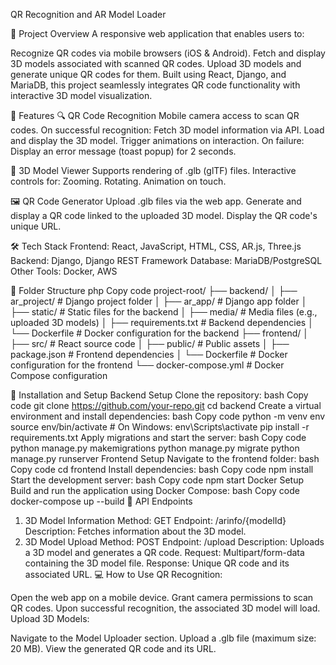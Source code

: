 QR Recognition and AR Model Loader

📝 Project Overview
A responsive web application that enables users to:

Recognize QR codes via mobile browsers (iOS & Android).
Fetch and display 3D models associated with scanned QR codes.
Upload 3D models and generate unique QR codes for them.
Built using React, Django, and MariaDB, this project seamlessly integrates QR code functionality with interactive 3D model visualization.

🔑 Features
🔍 QR Code Recognition
Mobile camera access to scan QR codes.
On successful recognition:
Fetch 3D model information via API.
Load and display the 3D model.
Trigger animations on interaction.
On failure:
Display an error message (toast popup) for 2 seconds.

🎥 3D Model Viewer
Supports rendering of .glb (glTF) files.
Interactive controls for:
Zooming.
Rotating.
Animation on touch.

🖼️ QR Code Generator
Upload .glb files via the web app.
Generate and display a QR code linked to the uploaded 3D model.
Display the QR code's unique URL.

🛠️ Tech Stack
Frontend: React, JavaScript, HTML, CSS, AR.js, Three.js
Backend: Django, Django REST Framework
Database: MariaDB/PostgreSQL
Other Tools: Docker, AWS

📂 Folder Structure
php
Copy code
project-root/
├── backend/
│   ├── ar_project/         # Django project folder
│   ├── ar_app/             # Django app folder
│   ├── static/             # Static files for the backend
│   ├── media/              # Media files (e.g., uploaded 3D models)
│   ├── requirements.txt    # Backend dependencies
│   └── Dockerfile          # Docker configuration for the backend
├── frontend/
│   ├── src/                # React source code
│   ├── public/             # Public assets
│   ├── package.json        # Frontend dependencies
│   └── Dockerfile          # Docker configuration for the frontend
└── docker-compose.yml      # Docker Compose configuration

🚀 Installation and Setup
Backend Setup
Clone the repository:
bash
Copy code
git clone https://github.com/your-repo.git
cd backend
Create a virtual environment and install dependencies:
bash
Copy code
python -m venv env
source env/bin/activate  # On Windows: env\Scripts\activate
pip install -r requirements.txt
Apply migrations and start the server:
bash
Copy code
python manage.py makemigrations
python manage.py migrate
python manage.py runserver
Frontend Setup
Navigate to the frontend folder:
bash
Copy code
cd frontend
Install dependencies:
bash
Copy code
npm install
Start the development server:
bash
Copy code
npm start
Docker Setup
Build and run the application using Docker Compose:
bash
Copy code
docker-compose up --build
📡 API Endpoints
1. 3D Model Information
Method: GET
Endpoint: /arinfo/{modelId}
Description: Fetches information about the 3D model.
2. 3D Model Upload
Method: POST
Endpoint: /upload
Description: Uploads a 3D model and generates a QR code.
Request: Multipart/form-data containing the 3D model file.
Response: Unique QR code and its associated URL.
💻 How to Use
QR Recognition:

Open the web app on a mobile device.
Grant camera permissions to scan QR codes.
Upon successful recognition, the associated 3D model will load.
Upload 3D Models:

Navigate to the Model Uploader section.
Upload a .glb file (maximum size: 20 MB).
View the generated QR code and its URL.
